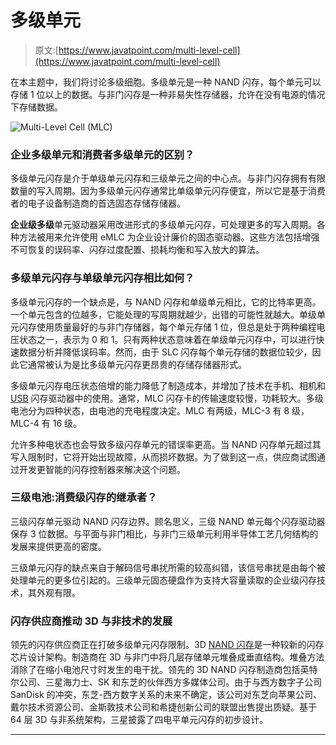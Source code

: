 # 多级单元

> 原文:[https://www.javatpoint.com/multi-level-cell](https://www.javatpoint.com/multi-level-cell)

在本主题中，我们将讨论多级细胞。多级单元是一种 NAND 闪存，每个单元可以存储 1 位以上的数据。与非门闪存是一种非易失性存储器，允许在没有电源的情况下存储数据。

![Multi-Level Cell (MLC)](../Images/5ce9c76f2ecdda58bd5bdd24a56521d6.png)

### 企业多级单元和消费者多级单元的区别？

多级单元闪存是介于单级单元闪存和三级单元之间的中心点。与非门闪存拥有有限数量的写入周期。因为多级单元闪存通常比单级单元闪存便宜，所以它是基于消费者的电子设备制造商的首选固态存储存储器。

**企业级多级**单元驱动器采用改进形式的多级单元闪存，可处理更多的写入周期。各种方法被用来允许使用 eMLC 为企业设计廉价的固态驱动器。这些方法包括增强不可恢复的误码率、闪存过度配置、损耗均衡和写入放大的算法。

### 多级单元闪存与单级单元闪存相比如何？

多级单元闪存的一个缺点是，与 NAND 闪存和单级单元相比，它的比特率更高。一个单元包含的位越多，它能处理的写周期就越少，出错的可能性就越大。单级单元闪存使用质量最好的与非门存储器，每个单元存储 1 位，但总是处于两种编程电压状态之一，表示为 0 和 1。只有两种状态意味着在单级单元闪存中，可以进行快速数据分析并降低误码率。然而，由于 SLC 闪存每个单元存储的数据位较少，因此它通常被认为是比多级单元闪存更昂贵的存储存储器形式。

多级单元闪存电压状态倍增的能力降低了制造成本，并增加了技术在手机、相机和 [USB](https://www.javatpoint.com/usb-full-form) 闪存驱动器中的使用。通常，MLC 闪存卡的传输速度较慢，功耗较大。多级电池分为四种状态，由电池的充电程度决定。MLC 有两级，MLC-3 有 8 级，MLC-4 有 16 级。

允许多种电状态也会导致多级闪存单元的错误率更高。当 NAND 闪存单元超过其写入限制时，它将开始出现故障，从而损坏数据。为了做到这一点，供应商试图通过开发更智能的闪存控制器来解决这个问题。

### 三级电池:消费级闪存的继承者？

三级闪存单元驱动 NAND 闪存边界。顾名思义，三级 NAND 单元每个闪存驱动器保存 3 位数据。与平面与非门相比，与非门三级单元利用半导体工艺几何结构的发展来提供更高的密度。

三级单元闪存的缺点来自于解码信号串扰所需的较高纠错，该信号串扰是由每个被处理单元的更多位引起的。三级单元固态硬盘作为支持大容量读取的企业级闪存技术，其外观有限。

### 闪存供应商推动 3D 与非技术的发展

领先的闪存供应商正在打破多级单元闪存限制。3D [NAND 闪存](nand-flash-memory)是一种较新的闪存芯片设计架构。制造商在 3D 与非门中将几层存储单元堆叠成垂直结构。堆叠方法消除了在缩小电池尺寸时发生的电干扰。领先的 3D NAND 闪存制造商包括英特尔公司、三星海力士、SK 和东芝的伙伴西方多媒体公司。由于与西方数字子公司 SanDisk 的冲突，东芝-西方数字关系的未来不确定，该公司对东芝向苹果公司、戴尔技术资源公司、金斯敦技术公司和希捷创新公司的联盟出售提出质疑。基于 64 层 3D 与非系统架构，三星披露了四电平单元闪存的初步设计。

* * *